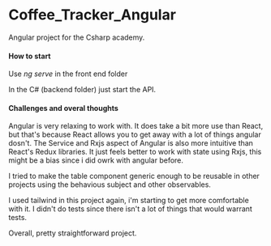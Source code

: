 # Coffee_Tracker_Angular

Angular project for the Csharp academy.

#### How to start

Use *ng serve* in the front end folder

In the C# (backend folder) just start the API.

#### Challenges and overal thoughts

Angular is very relaxing to work with. It does take a bit more use than React, but that's because React allows you to get away with a lot of things angular dosn't.
The Service and Rxjs aspect of Angular is also more intuitive than React's Redux libraries. It just feels better to work with state using Rxjs, this might be a bias since i did owrk with angular before.

I tried to make the table component generic enough to be reusable in other projects using the behavious subject and other observables.

I used tailwind in this project again, i'm starting to get more comfortable with it. I didn't do tests since there isn't a lot of things that would warrant tests.

Overall, pretty straightforward project.